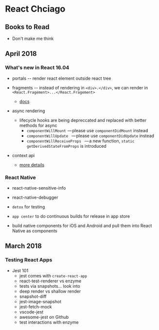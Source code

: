 # React Chciago

## Books to Read

* Don't make me think

## April 2018

### What's new in React 16.04

* portals -- render react element outside react tree
* fragments -- instead of rendering in `<div>.</div>`, we can render in `<React.Fragement>...</React.Fragement>`
    * [docs](https://reactjs.org/docs/fragments.html)

* async rendering
    * lifecycle hooks are being depreccated and replaced with better methods for async
        * `componentWillMount`  — please use `componentDidMount` instead
        * `componentWillUpdate ` — please use `componentDidUpdate` instead
        * `componentWillReceiveProps ` — a new function, `static getDerivedStateFromProps` is introduced

* context api
    * [more details](https://medium.freecodecamp.org/reacts-new-context-api-how-to-toggle-between-local-and-global-state-c6ace81443d0)

### React Native

* react-native-sensitive-info
* react-native-debugger
* `detox` for testing
* `app center` to do continuous builds for release in app store

* build native components for iOS and Android and pull them into React Native as components

## March 2018

### Testing React Apps

* Jest 101
	* jest comes with `create-react-app`
	* react-test-renderer vs enzyme
	* tests via snapshots... look into
	* deep render vs shallow render
	* snapshot-diff
	* jest-image-snapshot
	* jest-fetch-mock
	* vscode-jest
	* awesome-jest on Github
	* test interactions with enzyme
